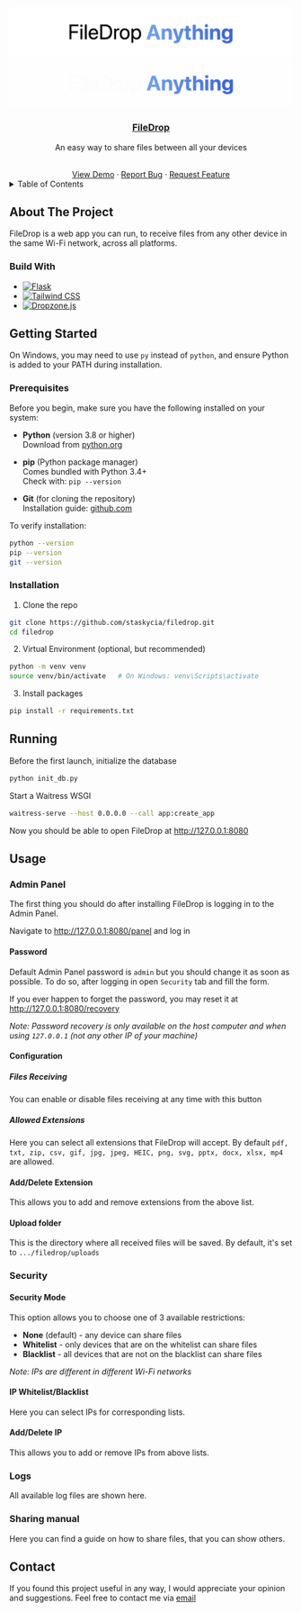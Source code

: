 <div align="center">
  <img src="./.github/light.png#gh-light-mode-only" alt="FileDrop Anything Light" />
  <img src="./.github/dark.png#gh-dark-mode-only" alt="FileDrop Anything Dark" />
  <h3>
    <a href="https://github.com/staskycia/filedrop">FileDrop</a>
  </h3>
    <p>An easy way to share files between all your devices</p>
    <br/>
    <a href="#">View Demo</a>
    &middot;
    <a href="https://github.com/staskycia/filedrop/issues/new?labels=bug&template=bug_report.md">Report Bug</a>
    &middot;
    <a href="https://github.com/staskycia/filedrop/issues/new?labels=enhancement&template=feature_request.md">Request Feature</a>
</div>

<details>
    <summary>Table of Contents</summary>
    <ol>
      <li><a href="#about-the-project">About The Project</a></li>
      <li><a href="#running">Running</a></li>
      <li><a href="#getting-started">Getting Started</a></li>
      <li><a href="#usage">Usage</a></li>
      <li><a href="#contact">Contact</a></li>
    </ol>
</details>

## About The Project

FileDrop is a web app you can run, to receive files from any other device in the same Wi-Fi network, across all platforms.

### Build With

- [![Flask][flask]][flask-url]
- [![Tailwind CSS][tailwind]][tailwind-url]
- [![Dropzone.js][dropzone]][dropzone-url]

## Getting Started

On Windows, you may need to use `py` instead of `python`, and ensure Python is added to your PATH during installation.

### Prerequisites

Before you begin, make sure you have the following installed on your system:

- **Python** (version 3.8 or higher)  
  Download from [python.org](https://www.python.org/downloads/)

- **pip** (Python package manager)  
  Comes bundled with Python 3.4+  
  Check with: `pip --version`

- **Git** (for cloning the repository)  
  Installation guide: [github.com](https://github.com/git-guides/install-git$0)

To verify installation:

```sh
python --version
pip --version
git --version
```

### Installation

1. Clone the repo

```sh
git clone https://github.com/staskycia/filedrop.git
cd filedrop
```

2. Virtual Environment (optional, but recommended)

```sh
python -m venv venv
source venv/bin/activate   # On Windows: venv\Scripts\activate
```

3. Install packages

```sh
pip install -r requirements.txt
```

## Running

Before the first launch, initialize the database

```sh
python init_db.py
```

Start a Waitress WSGI

```sh
waitress-serve --host 0.0.0.0 --call app:create_app
```

Now you should be able to open FileDrop at http://127.0.0.1:8080

## Usage

### Admin Panel

The first thing you should do after installing FileDrop is logging in to the Admin Panel.

Navigate to http://127.0.0.1:8080/panel and log in

#### Password

Default Admin Panel password is `admin` but you should change it as soon as possible. To do so, after logging in open `Security` tab and fill the form.

If you ever happen to forget the password, you may reset it at http://127.0.0.1:8080/recovery

_Note: Password recovery is only available on the host computer and when using `127.0.0.1` (not any other IP of your machine)_

#### Configuration

##### Files Receiving

You can enable or disable files receiving at any time with this button

##### Allowed Extensions

Here you can select all extensions that FileDrop will accept. By default `pdf, txt, zip, csv, gif, jpg, jpeg, HEIC, png, svg, pptx, docx, xlsx, mp4` are allowed.

#### Add/Delete Extension

This allows you to add and remove extensions from the above list.

#### Upload folder

This is the directory where all received files will be saved. By default, it's set to `.../filedrop/uploads`

### Security

#### Security Mode

This option allows you to choose one of 3 available restrictions:

- **None** (default) - any device can share files
- **Whitelist** - only devices that are on the whitelist can share files
- **Blacklist** - all devices that are not on the blacklist can share files

_Note: IPs are different in different Wi-Fi networks_

#### IP Whitelist/Blacklist

Here you can select IPs for corresponding lists.

#### Add/Delete IP

This allows you to add or remove IPs from above lists.

### Logs

All available log files are shown here.

### Sharing manual

Here you can find a guide on how to share files, that you can show others.

## Contact

If you found this project useful in any way, I would appreciate your opinion and suggestions. Feel free to contact me via [email](mailto:stanislaw.stask@gmail.com)

[flask]: https://img.shields.io/badge/flask-000000?style=for-the-badge&logo=flask&logoColor=white
[flask-url]: https://flask.palletsprojects.com/en/stable/$0
[tailwind]: https://img.shields.io/badge/Tailwind%20CSS-62baf3?style=for-the-badge&logo=tailwindcss&logoColor=white
[tailwind-url]: https://tailwindcss.com/
[dropzone]: https://img.shields.io/badge/Dropzone.js-4230f5?style=for-the-badge
[dropzone-url]: https://dropzone.dev
